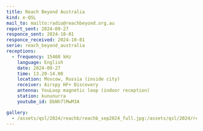 ```yaml
---
title: Reach Beyond Australia
kind: e-QSL
mail_to: mailto:radio@reachbeyond.org.au
report_sent: 2024-09-27
responce_sent: 2024-10-01
responce_received: 2024-10-01
serie: reach_beyond_australia
receptions:
  - frequency: 15460 kHz
    language: English
    date: 2024-09-27
    time: 13.20-14.00
    location: Moscow, Russia (inside city)
    receiver: Airspy HF+ Discovery
    antenna: YouLoop magnetic loop (indoor reception)
    station: kununurra
    youtube_id: DbNh7lMwM3A

gallery:
  - /assets/qsl/2024/reachb/reachb_sep2024_full.jpg:/assets/qsl/2024/reachb/reachb_sep2024_small.jpg
---
```

